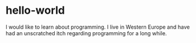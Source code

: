 # hello-world
I would like to learn about programming.
I live in Western Europe and have had an unscratched itch regarding programming for a long while. 
